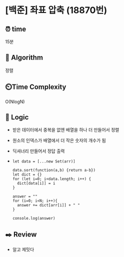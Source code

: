 # [백준] 좌표 압축 (18870번)

## ⏰ **time**

15분

## :pushpin: **Algorithm**

정렬

## ⏲️**Time Complexity**

O(NlogN)

## :round_pushpin: **Logic**

- 받은 데이터에서 중복을 없앤 배열을 하나 더 만들어서 정렬

- 원소의 인덱스가 배열에서 더 작은 숫자의 개수가 됨

- 딕셔너리 만들어서 정답 출력

- ```
  let data = [...new Set(arr)]
  
  data.sort(function(a,b) {return a-b})
  let dict = {}
  for (let i=0; i<data.length; i++) {
    dict[data[i]] = i
  }
  
  answer = ""
  for (i=0; i<N; i++){
    answer += dict[arr[i]] + " "
  }
  
  console.log(answer)
  ```

## :black_nib: **Review**

- 알고 제밋다


